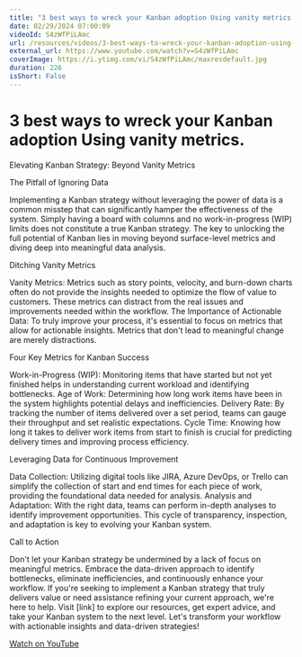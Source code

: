```yaml
---
title: "3 best ways to wreck your Kanban adoption Using vanity metrics."
date: 02/29/2024 07:00:09
videoId: S4zWfPiLAmc
url: /resources/videos/3-best-ways-to-wreck-your-kanban-adoption-using-vanity-metrics.
external_url: https://www.youtube.com/watch?v=S4zWfPiLAmc
coverImage: https://i.ytimg.com/vi/S4zWfPiLAmc/maxresdefault.jpg
duration: 226
isShort: False
---
```


# 3 best ways to wreck your Kanban adoption Using vanity metrics.

Elevating Kanban Strategy: Beyond Vanity Metrics

The Pitfall of Ignoring Data

Implementing a Kanban strategy without leveraging the power of data is a common misstep that can significantly hamper the effectiveness of the system. Simply having a board with columns and no work-in-progress (WIP) limits does not constitute a true Kanban strategy. The key to unlocking the full potential of Kanban lies in moving beyond surface-level metrics and diving deep into meaningful data analysis.

Ditching Vanity Metrics

Vanity Metrics: Metrics such as story points, velocity, and burn-down charts often do not provide the insights needed to optimize the flow of value to customers. These metrics can distract from the real issues and improvements needed within the workflow.
The Importance of Actionable Data: To truly improve your process, it's essential to focus on metrics that allow for actionable insights. Metrics that don't lead to meaningful change are merely distractions.

Four Key Metrics for Kanban Success

Work-in-Progress (WIP): Monitoring items that have started but not yet finished helps in understanding current workload and identifying bottlenecks.
Age of Work: Determining how long work items have been in the system highlights potential delays and inefficiencies.
Delivery Rate: By tracking the number of items delivered over a set period, teams can gauge their throughput and set realistic expectations.
Cycle Time: Knowing how long it takes to deliver work items from start to finish is crucial for predicting delivery times and improving process efficiency.

Leveraging Data for Continuous Improvement

Data Collection: Utilizing digital tools like JIRA, Azure DevOps, or Trello can simplify the collection of start and end times for each piece of work, providing the foundational data needed for analysis.
Analysis and Adaptation: With the right data, teams can perform in-depth analyses to identify improvement opportunities. This cycle of transparency, inspection, and adaptation is key to evolving your Kanban system.

Call to Action

Don't let your Kanban strategy be undermined by a lack of focus on meaningful metrics. Embrace the data-driven approach to identify bottlenecks, eliminate inefficiencies, and continuously enhance your workflow. If you're seeking to implement a Kanban strategy that truly delivers value or need assistance refining your current approach, we're here to help. Visit [link] to explore our resources, get expert advice, and take your Kanban system to the next level. Let's transform your workflow with actionable insights and data-driven strategies!

[Watch on YouTube](https://www.youtube.com/watch?v=S4zWfPiLAmc)
